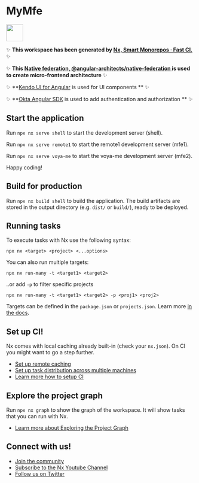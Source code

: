# MyMfe

<a alt="Nx logo" href="https://nx.dev" target="_blank" rel="noreferrer"><img src="https://raw.githubusercontent.com/nrwl/nx/master/images/nx-logo.png" width="45"></a>

✨ **This workspace has been generated by [Nx, Smart Monorepos · Fast CI.](https://nx.dev)** ✨

✨ **This [Native federation, @angular-architects/native-federation ](https://www.npmjs.com/package/@angular-architects/native-federation?activeTab=readme) is used to create micro-frontend architecture** ✨

✨ **[Kendo UI for Angular](https://www.telerik.com/kendo-angular-ui/components/getting-started/) is used for UI components ** ✨

✨ **[Okta Angular SDK](https://github.com/okta/okta-angular) is used to add authentication and authorization ** ✨

## Start the application

Run `npx nx serve shell` to start the development server (shell).

Run `npx nx serve remote1` to start the remote1 development server (mfe1).

Run `npx nx serve voya-me` to start the voya-me development server (mfe2).

Happy coding!

## Build for production

Run `npx nx build shell` to build the application. The build artifacts are stored in the output directory (e.g. `dist/` or `build/`), ready to be deployed.

## Running tasks

To execute tasks with Nx use the following syntax:

```
npx nx <target> <project> <...options>
```

You can also run multiple targets:

```
npx nx run-many -t <target1> <target2>
```

..or add `-p` to filter specific projects

```
npx nx run-many -t <target1> <target2> -p <proj1> <proj2>
```

Targets can be defined in the `package.json` or `projects.json`. Learn more [in the docs](https://nx.dev/features/run-tasks).

## Set up CI!

Nx comes with local caching already built-in (check your `nx.json`). On CI you might want to go a step further.

- [Set up remote caching](https://nx.dev/features/share-your-cache)
- [Set up task distribution across multiple machines](https://nx.dev/nx-cloud/features/distribute-task-execution)
- [Learn more how to setup CI](https://nx.dev/recipes/ci)

## Explore the project graph

Run `npx nx graph` to show the graph of the workspace.
It will show tasks that you can run with Nx.

- [Learn more about Exploring the Project Graph](https://nx.dev/core-features/explore-graph)

## Connect with us!

- [Join the community](https://nx.dev/community)
- [Subscribe to the Nx Youtube Channel](https://www.youtube.com/@nxdevtools)
- [Follow us on Twitter](https://twitter.com/nxdevtools)
